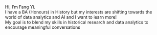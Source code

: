 Hi, I’m Fang Yi.<br/>
I have a BA (Honours) in History but my interests are shifting towards the world of data analytics and AI and I want to learn more!<br/>
My goal is to blend my skills in historical research and data analytics to encourage meaningful conversations
<!---
chanfangyi/chanfangyi is a ✨ special ✨ repository because its `README.md` (this file) appears on your GitHub profile.
You can click the Preview link to take a look at your changes.
--->
